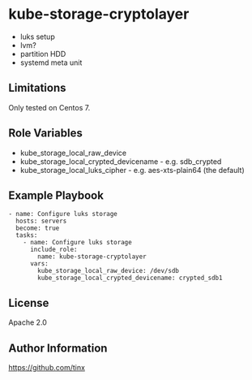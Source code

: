 kube-storage-cryptolayer
========================

- luks setup
- lvm?
- partition HDD
- systemd meta unit

Limitations
-----------

Only tested on Centos 7.

Role Variables
--------------

- kube_storage_local_raw_device
- kube_storage_local_crypted_devicename - e.g. sdb_crypted
- kube_storage_local_luks_cipher - e.g. aes-xts-plain64 (the default)

Example Playbook
----------------

    - name: Configure luks storage
      hosts: servers
      become: true
      tasks:
        - name: Configure luks storage
          include_role:
            name: kube-storage-cryptolayer
          vars:
            kube_storage_local_raw_device: /dev/sdb
            kube_storage_local_crypted_devicename: crypted_sdb1

License
-------

Apache 2.0

Author Information
------------------

https://github.com/tinx
